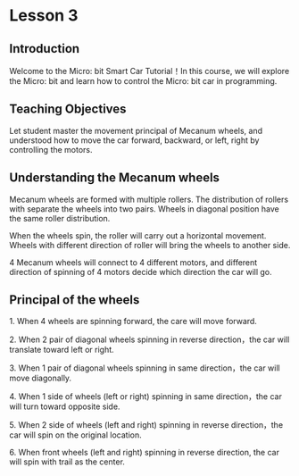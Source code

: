 # Lesson 3


## Introduction
<P>
Welcome to the Micro: bit Smart Car Tutorial！In this course, we will explore the Micro: bit and learn how to control the Micro: bit car in programming.
<P>

## Teaching Objectives
<P>
Let student master the movement principal of Mecanum wheels, and understood how to move the car forward, backward, or left, right by controlling the motors.
<P>

## Understanding the Mecanum wheels
<P>
Mecanum wheels are formed with multiple rollers. The distribution of rollers with separate the wheels into two pairs. Wheels in diagonal position have the same roller distribution.
<P> 
<P>
When the wheels spin, the roller will carry out a horizontal movement. Wheels with different direction of roller will bring the wheels to another side.
<P>
<P>
4 Mecanum wheels will connect to 4 different motors, and different direction of spinning of 4 motors decide which direction the car will go.
<P>

## Principal of the wheels
<P>
1.	When 4 wheels are spinning forward, the care will move forward.
<P>
<P>
2.	When 2 pair of diagonal wheels spinning in reverse direction，the car will translate toward left or right.
<P>
<P>
3.	When 1 pair of diagonal wheels spinning in same direction，the car will move diagonally.
<P>
<P>
4.	When 1 side of wheels (left or right) spinning in same direction，the car will turn toward opposite side.
<P>
<P>
5.	When 2 side of wheels (left and right) spinning in reverse direction，the car will spin on the original location.
<P>
<P>
6.	When front wheels (left and right) spinning in reverse direction, the car will spin with trail as the center.
<P>

